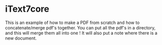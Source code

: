 # iText7core
This is an example of how to make a PDF from scratch and how to concatenate/merge pdf's together.
You can put all the pdf's in a directory, and this will merge them all into one !
It will also put a note where there is a new document.
